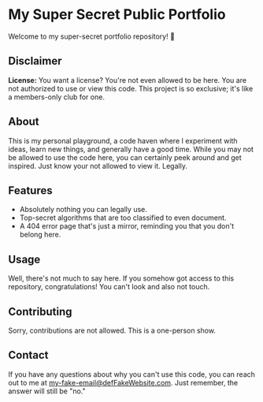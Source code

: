 # My Super Secret Public Portfolio

Welcome to my super-secret portfolio repository! 🤫

## Disclaimer

**License:** You want a license? You're not even allowed to be here. You are not authorized to use or view this code. This project is so exclusive; it's like a members-only club for one.

## About

This is my personal playground, a code haven where I experiment with ideas, learn new things, and generally have a good time. While you may not be allowed to use the code here, you can certainly peek around and get inspired. Just know your not allowed to view it. Legally. 

## Features

- Absolutely nothing you can legally use.
- Top-secret algorithms that are too classified to even document.
- A 404 error page that's just a mirror, reminding you that you don't belong here.

## Usage

Well, there's not much to say here. If you somehow got access to this repository, congratulations! You can't look and also not touch.

## Contributing

Sorry, contributions are not allowed. This is a one-person show.

## Contact

If you have any questions about why you can't use this code, you can reach out to me at my-fake-email@defFakeWebsite.com. Just remember, the answer will still be "no."

